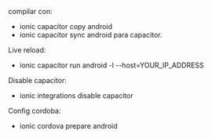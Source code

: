 compilar con:
- ionic capacitor copy android
- ionic capacitor sync android
para capacitor.

Live reload:
- ionic capacitor run android -l --host=YOUR_IP_ADDRESS

Disable capacitor:
- ionic integrations disable capacitor

Config cordoba:
- ionic cordova prepare android